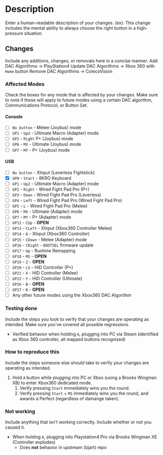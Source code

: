 # Description
Enter a human-readable description of your changes.
(ex): This change includes the mental ability to always choose the right button in a high-pressure situation.

## Changes
Include any additions, changes, or removals here in a concise manner.
Add DAC Algorithms -> PlayStation4
Update DAC Algorithms -> Xbox 360 with `Home` button
Remove DAC Algorithms -> ColecoVision

### Affected Modes
Check the boxes for any mode that is affected by your changes. Make sure to note if these will apply to future modes using a certain DAC algorithm, Communications Protocol, or Button Set.
#### Console
- [ ] `No button` - Melee (Joybus) mode
- [ ] `GP1` - `Up2` - Ultimate Macro (Adapter) mode
- [ ] `GP2` - `Right` P+ (Joybus) mode
- [ ] `GP6` - `MX` - Ultimate (Joybus) mode
- [ ] `GP7` - `MY` - P+ (Joybus) mode
#### USB
- [ ] `No button` - XInput (Leverless Fightstick)
- [X] `GP0` - `Start` - 8KRO Keyboard
- [ ] `GP1` - `Up2` - Ultimate Macro (Adapter) mode
- [ ] `GP2` - `Right` - Wired Fight Pad Pro (P+)
- [ ] `GP3` - `Down` - Wired Fight Pad Pro (Leverless)
- [ ] `GP4` - `Left` - Wired Fight Pad Pro (Wired Fight Pad Pro)
- [ ] `GP5` - `L` - Wired Fight Pad Pro (Melee)
- [ ] `GP6` - `MX` - Ultimate (Adapter) mode
- [ ] `GP7` - `MY` - P+ (Adapter) mode
- [ ] `GP12` - `CUp` - **OPEN**
- [ ] `GP13` - `CLeft` - XInput (Xbox360 Controller Melee)
- [ ] `GP14` - `A` - XInput (Xbox360 Controller)
- [ ] `GP15` - `CDown` - Melee (Adapter) mode
- [ ] `GP16` - `CRight` - `BOOTSEL` firmware update
- [ ] `GP17` - `Up` - Runtime Remapping
- [ ] `GP18` - `MS` - **OPEN**
- [ ] `GP19` - `Z` - **OPEN**
- [ ] `GP20` - `LS` - HID Controller (P+)
- [ ] `GP21` - `X` - HID Controller (Melee)
- [ ] `GP22` - `Y` - HID Controller (Ultimate)
- [ ] `GP26` - `B` - **OPEN**
- [ ] `GP27` - `R` - **OPEN**
- [ ] Any other future modes using the Xbox360 DAC Algorithm

### Testing done
Include the steps you took to verify that your changes are operating as intended. Make sure you've covered all possible regressions.
- Verified behavior when holding `A`, plugging into PC via Steam (identified as Xbox 360 controller, all mapped buttons recognized)

### How to reproduce this
Include the steps someone else should take to verify your changes are operating as intended. 
1. Hold `A` button while plugging into PC or Xbox (using a Brooks Wingman XB) to enter Xbox360 dedicated mode.
    1. Verify pressing `Start` immediately wins you the round.
    2. Verify pressing `Start` + `MS` immediately wins you the round, and awards a Perfect (regardless of damange taken).

### Not working
Include anything that isn't working correctly. Include whether or not you caused it.
- When holding `A`, plugging into Playstation4 Pro via Brooks Wingman XE (Controller explodes)
    - Does **not** behavior in upstream (bjart) repo
